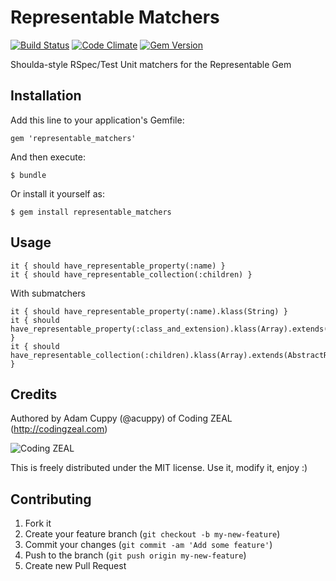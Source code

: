 # Representable Matchers

[![Build Status](https://travis-ci.org/CodingZeal/representable_matchers.png?branch=master)](https://travis-ci.org/CodingZeal/representable_matchers) [![Code Climate](https://codeclimate.com/github/CodingZeal/representable_matchers.png)](https://codeclimate.com/github/CodingZeal/representable_matchers) [![Gem Version](https://badge.fury.io/rb/representable_matchers.png)](http://badge.fury.io/rb/representable_matchers)

Shoulda-style RSpec/Test Unit matchers for the Representable Gem

## Installation

Add this line to your application's Gemfile:

    gem 'representable_matchers'

And then execute:

    $ bundle

Or install it yourself as:

    $ gem install representable_matchers

## Usage

    it { should have_representable_property(:name) }
    it { should have_representable_collection(:children) }

With submatchers

    it { should have_representable_property(:name).klass(String) }
    it { should have_representable_property(:class_and_extension).klass(Array).extends(AbstractRepresenter) }
    it { should have_representable_collection(:children).klass(Array).extends(AbstractRepresenter).parse_strategy(:sync) }

## Credits

Authored by Adam Cuppy (@acuppy) of Coding ZEAL (http://codingzeal.com)

![Coding ZEAL](https://googledrive.com/host/0B3TWa6M1MsWeWmxRZWhscllwTzA/ZEAL-logo-final-150.png)

This is freely distributed under the MIT license.  Use it, modify it,
enjoy :)

## Contributing

1. Fork it
2. Create your feature branch (`git checkout -b my-new-feature`)
3. Commit your changes (`git commit -am 'Add some feature'`)
4. Push to the branch (`git push origin my-new-feature`)
5. Create new Pull Request
